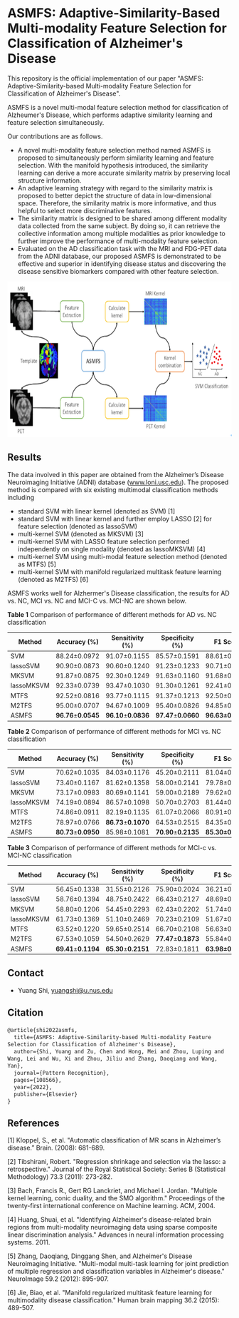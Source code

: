 # ASMFS: Adaptive-Similarity-Based Multi-modality Feature Selection for Classification of Alzheimer's Disease

This repository is the official implementation of our paper "ASMFS: Adaptive-Similarity-based Multi-modality Feature Selection for Classification of Alzheimer's Disease".

ASMFS is a novel multi-modal feature selection method for classification of Alzheumer's Disease, which performs adaptive similarity learning and feature selection simultaneously. 

Our contributions are as follows.

- A novel multi-modality feature selection method named ASMFS is proposed to simultaneously perform similarity learning and feature selection. With the manifold hypothesis introduced, the similarity learning can derive a more accurate similarity matrix by preserving local structure information.
- An adaptive learning strategy with regard to the similarity matrix is proposed to better depict the structure of data in low-dimensional space. Therefore, the similarity matrix is more informative, and thus helpful to select more discriminative features.
- The similarity matrix is designed to be shared among different modality data collected from the same subject. By doing so, it can retrieve the collective information among multiple modalities as prior knowledge to further improve the performance of multi-modality feature selection.
- Evaluated on the AD classification task with the MRI and FDG-PET data from the ADNI database, our proposed ASMFS is demonstrated to be effective and superior in identifying disease status and discovering the disease sensitive biomarkers compared with other feature selection.


<p align="center">
<img src="./ASMFS.png" height=350>
</p>


## Results

The data involved in this paper are obtained from the Alzheimer’s Disease Neuroimaging Initiative (ADNI) database (www.loni.usc.edu). The proposed method is compared with six existing multimodal classification methods including 

- standard SVM with linear kernel (denoted as SVM) [1]
- standard SVM with linear kernel and further employ LASSO [2] for feature selection (denoted as lassoSVM)
- multi-kernel SVM (denoted as MKSVM) [3]
- multi-kernel SVM with LASSO feature selection performed independently on single modality (denoted as lassoMKSVM) [4]
- multi-kernel SVM using multi-modal feature selection method (denoted as MTFS) [5]
-  multi-kernel SVM with manifold regularized multitask feature learning (denoted as M2TFS) [6]



ASMFS works well for Alzhermer's Disease classification, the results for AD vs. NC, MCI vs. NC and MCI-C vs. MCI-NC are shown below.



**Table 1** Comparison of performance of different methods for AD vs. NC classification

| Method     | Accuracy (%)                                                 | Sensitivity (%)                                              | Specificity (%)                                              | F1 Score         | AUC                                                          |
| ---------- | ------------------------------------------------------------ | ------------------------------------------------------------ | ------------------------------------------------------------ | ---------------- | ------------------------------------------------------------ |
| SVM        | 88.24±0.0972                                                 | 91.07±0.1155 | 85.57±0.1591 | 88.61±0.0925     | 0.9471±0.0007 |
| lassoSVM   | 90.90±0.0873                                                 | 90.60±0.1240 | 91.23±0.1233 | 90.71±0.0900     | 0.9460±0.0007 |
| MKSVM      | 91.87±0.0875                                                 | 92.30±0.1249 | 91.63±0.1160 | 91.68±0.0927     | 0.9526±0.0007 |
| lassoMKSVM | 92.33±0.0739                                                 | 93.47±0.1030 | 91.30±0.1261 | 92.41±0.0726     | 0.9534±0.0007 |
| MTFS       | 92.52±0.0816 | 93.77±0.1115 | 91.37±0.1213 | 92.50±0.0846     | 0.9541±0.0007 |
| M2TFS      | 95.00±0.0707 | 94.67±0.1009 | 95.40±0.0826 | 94.85±0.0740     | 0.9636±0.0006 |
| ASMFS      | **96.76**±**0.0545** | **96.10**±**0.0836** | **97.47**±**0.0660** | **96.63±0.0573** | **0.9703**±**0.0006** |

**Table 2** Comparison of performance of different methods for MCI vs. NC classification

| Method     | Accuracy (%)         | Sensitivity (%)      | Specificity (%)      | F1 Score         | AUC                   |
| ---------- | -------------------- | -------------------- | -------------------- | ---------------- | --------------------- |
| SVM        | 70.62±0.1035         | 84.03±0.1176         | 45.20±0.2111         | 81.04±0.0599     | 0.7463±0.0013         |
| lassoSVM   | 73.40±0.1167         | 81.62±0.1358         | 58.00±0.2141         | 79.78±0.0960     | 0.7852±0.0013         |
| MKSVM      | 73.17±0.0983         | 80.69±0.1141         | 59.00±0.2189         | 79.62±0.0762     | 0.7276±0.0014         |
| lassoMKSVM | 74.19±0.0894         | 86.57±0.1098         | 50.70±0.2703         | 81.44±0.0647     | 0.7539±0.0012         |
| MTFS       | 74.86±0.0911         | 82.19±0.1135         | 61.07±0.2066         | 80.91±0.0716     | 0.7296±0.0014         |
| M2TFS      | 78.97±0.0766         | **86.73**±**0.1070** | 64.53±0.2515         | 84.35±0.0561     | 0.7526±0.0014         |
| ASMFS      | **80.73**±**0.0950** | 85.98±0.1081         | **70.90**±**0.2135** | **85.30±0.0738** | **0.7875**±**0.0014** |

**Table 3** Comparison of performance of different methods for MCI-c vs. MCI-NC classification

| Method     | Accuracy (%)         | Sensitivity (%)      | Specificity (%)      | F1 Score         | AUC                   |
| ---------- | -------------------- | -------------------- | -------------------- | ---------------- | --------------------- |
| SVM        | 56.45±0.1338         | 31.55±0.2126         | 75.90±0.2024         | 36.21±0.2195     | 0.6341±0.0017         |
| lassoSVM   | 58.76±0.1394         | 48.75±0.2422         | 66.43±0.2127         | 48.69±0.1972     | 0.5830±0.0017         |
| MKSVM      | 58.80±0.1206         | 54.45±0.2293         | 62.43±0.2202         | 51.74±0.1625     | 0.5753±0.0017         |
| lassoMKSVM | 61.73±0.1369         | 51.10±0.2469         | 70.23±0.2109         | 51.67±0.2032     | 0.6086±0.0018         |
| MTFS       | 63.52±0.1220         | 59.65±0.2514         | 66.70±0.2108         | 56.63±0.1762     | 0.5894±0.0017         |
| M2TFS      | 67.53±0.1059         | 54.50±0.2629         | **77.47**±**0.1873** | 55.84±0.2182     | **0.6647**±**0.0017** |
| ASMFS      | **69.41**±**0.1194** | **65.30**±**0.2151** | 72.83±0.1811         | **63.98±0.1485** | 0.6534±0.0017         |



## Contact

- Yuang Shi, yuangshi@u.nus.edu



## Citation

```
@article{shi2022asmfs,
  title={ASMFS: Adaptive-Similarity-based Multi-modality Feature Selection for Classification of Alzheimer's Disease},
  author={Shi, Yuang and Zu, Chen and Hong, Mei and Zhou, Luping and Wang, Lei and Wu, Xi and Zhou, Jiliu and Zhang, Daoqiang and Wang, Yan},
  journal={Pattern Recognition},
  pages={108566},
  year={2022},
  publisher={Elsevier}
}
```

## References

[1]   Kloppel, S., et al. "Automatic classification of MR scans in Alzheimer’s disease.” Brain. (2008): 681-689.

[2]   Tibshirani, Robert. "Regression shrinkage and selection via the lasso: a retrospective." Journal of the Royal Statistical Society: Series B (Statistical Methodology) 73.3 (2011): 273-282.

[3]   Bach, Francis R., Gert RG Lanckriet, and Michael I. Jordan. "Multiple kernel learning, conic duality, and the SMO algorithm." Proceedings of the twenty-first international conference on Machine learning. ACM, 2004.

[4]   Huang, Shuai, et al. "Identifying Alzheimer's disease-related brain regions from multi-modality neuroimaging data using sparse composite linear discrimination analysis." Advances in neural information processing systems. 2011.

[5]   Zhang, Daoqiang, Dinggang Shen, and Alzheimer's Disease Neuroimaging Initiative. "Multi-modal multi-task learning for joint prediction of multiple regression and classification variables in Alzheimer's disease." NeuroImage 59.2 (2012): 895-907.

[6]   Jie, Biao, et al. "Manifold regularized multitask feature learning for multimodality disease classification." Human brain mapping 36.2 (2015): 489-507.

